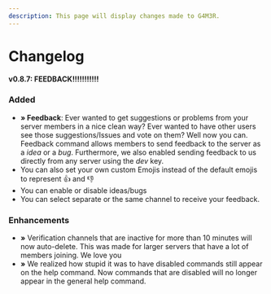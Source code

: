 ```yaml
---
description: This page will display changes made to G4M3R.
---
```


# Changelog

**v0.8.7: FEEDBACK!!!!!!!!!!!**

### Added

* **» Feedback**: Ever wanted to get suggestions or problems from your server members in a nice clean way? Ever wanted to have other users see those suggestions/Issues and vote on them? Well now you can. Feedback command allows members to send feedback to the server as a _idea_ or a _bug_. Furthermore, we also enabled sending feedback to us directly from any server using the _dev_ key.
* You can also set your own custom Emojis instead of the default emojis to represent :thumbsup: and :thumbsdown:
* You can enable or disable ideas/bugs
* You can select separate or the same channel to receive your feedback.

### Enhancements

* **»** Verification channels that are inactive for more than 10 minutes will now auto-delete. This was made for larger servers that have a lot of members joining. We love you
* **»** We realized how stupid it was to have disabled commands still appear on the help command. Now commands that are disabled will no longer appear in the general help command.



